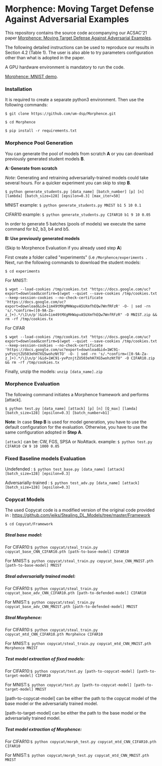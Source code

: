# Morphence: Moving Target Defense Against Adversarial Examples
This repository contains the source code accompanying our ACSAC'21 paper [Morphence: Moving Target Defense Against Adversarial Examples]( https://arxiv.org/abs/2108.13952). 

The following detailed instructions can be used to reproduce our results in Section 4.2 (Table 1). The user is also able to try parameters configuration other than what is adopted in the paper.

A GPU hardware environment is mandatory to run the code.

[Morphence: MNIST demo](https://youtu.be/8hkp_U0iY4o).

### Installation
It is required to create a separate python3 environment. Then use the following commands:

```$ git clone https://github.com/um-dsp/Morphence.git ```

```$ cd Morphence ```

```$ pip install -r requirements.txt ```

### Morphence Pool Generation
You can generate the pool of models from scratch **A** or you can download previously generated student models **B**.

**A: Generate from scratch**

*Note*: Generating and retraining adversarially-trained models could take several hours. For a quicker experiment you can skip to step **B**.
```
$ python generate_students.py [data_name] [batch_number] [p] [n] [lambda] [batch_size=128] [epsilon=0.3] [max_iter=50]
```
MNIST example:  ``` $ python generate_students.py MNIST b1 5 10 0.1 ```

CIFAR10 example:  ``` $ python generate_students.py CIFAR10 b1 9 10 0.05 ```

In order to generate 5 batches (pools of models) we execute the same command for b2, b3, b4 and b5.

**B: Use previously generated models**

(Skip to Morphence Evaluation if you already used step **A**)

First create a folder called "experiments" (i.e ```/Morphence/experiments ```.
Next, run the following commands to download the student models:
```
$ cd experiments
```
For MNIST: 

```$ wget --load-cookies /tmp/cookies.txt "https://docs.google.com/uc?export=download&confirm=$(wget --quiet --save-cookies /tmp/cookies.txt --keep-session-cookies --no-check-certificate 'https://docs.google.com/uc?export=download&id=1im49tMXgMHWapvA5UXmfhEQw7WnfRFzR' -O- | sed -rn 's/.*confirm=([0-9A-Za-z_]+).*/\1\n/p')&id=1im49tMXgMHWapvA5UXmfhEQw7WnfRFzR" -O MNIST.zip && rm -rf /tmp/cookies.tx```

For CIFAR 

```$ wget --load-cookies /tmp/cookies.txt "https://docs.google.com/uc?export=download&confirm=$(wget --quiet --save-cookies /tmp/cookies.txt --keep-session-cookies --no-check-certificate 'https://docs.google.com/uc?export=download&id=1WC91-yvPznjtZU503ehH7XG5wohzNtTO' -O- | sed -rn 's/.*confirm=([0-9A-Za-z_]+).*/\1\n/p')&id=1WC91-yvPznjtZU503ehH7XG5wohzNtTO" -O CIFAR10.zip && rm -rf /tmp/cookies.tx```

Finally, unzip the models: ```unzip [data_name].zip```

### Morphence Evaluation

The following command initiates a Morphence framework and performs [attack].

```
$ python test.py [data_name] [attack] [p] [n] [Q_max] [lamda] [batch_size=128] [epsilon=0.3] [batch_number=b1]
```
**Note**: In case **Step B** is used for model generation, you have to use the default configuration for the evaluation. Otherwise, you have to use the same configuration adopted in **Step A**.

```[attack]``` can be: CW, FGS, SPSA or NoAttack.
example:  ``` $ python test.py CIFAR10 CW 9 10 1000 0.05 ```

### Fixed Baseline models Evaluation

Undefended : ```$ python test_base.py [data_name] [attack] [batch_size=128] [epsilon=0.3] ```

Adversarially-trained : ```$ python test_adv.py [data_name] [attack] [batch_size=128] [epsilon=0.3] ```

### Copycat Models

The used Copycat code is a modified version of the original code provided in : https://github.com/jeiks/Stealing_DL_Models/tree/master/Framework

`$ cd Copycat/Framework`

##### Steal base model:
For CIFAR10:```$ python copycat/steal_train.py copycat_base_CNN_CIFAR10.pth [path-to-base-model] CIFAR10```

For MNIST:```$ python copycat/steal_train.py copycat_base_CNN_MNIST.pth [path-to-base-model] MNIST```

##### Steal adversarially trained model:
For CIFAR10:```$ python copycat/steal_train.py copycat_base_adv_CNN_CIFAR10.pth [path-to-defended-model] CIFAR10```

For MNIST:```$ python copycat/steal_train.py copycat_base_adv_CNN_MNIST.pth [path-to-defended-model] MNIST```

##### Steal Morphence:
For CIFAR10:```$ python copycat/steal_train.py copycat_mtd_CNN_CIFAR10.pth Morphence CIFAR10```

For MNIST:```$ python copycat/steal_train.py copycat_mtd_CNN_MNIST.pth Morphence MNIST```

##### Test model extraction of fixed models:

For CIFAR10:```$ python copycat/test.py [path-to-copycat-model] [path-to-target-model] CIFAR10```

For MNIST:```$ python copycat/test.py [path-to-copycat-model] [path-to-target-model] MNIST```

[path-to-copycat-model] can be either the path to the copycat model of the base model or the adversarially trained model.

[path-to-target-model] can be either the path to the base model or the adversarially trained model.

##### Test model extraction of Morphence:
For CIFAR10:```$ python copycat/morph_test.py copycat_mtd_CNN_CIFAR10.pth CIFAR10```

For MNIST:```$ python copycat/morph_test.py copycat_mtd_CNN_MNIST.pth MNIST```
